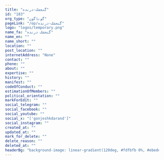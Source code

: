```yaml
---
title: "گنجشک-درنده"
id: "183"
org_type: "گوناگون"
pageLink: "/op/گنجشک-درنده"
logo: "logos/temporary.png"
name_fa: "گنجشک درنده"
name_en: ""
name_short: ""
location: ""
post_location: ""
internetAddress: "None"
contact: ""
phone: ""
about: ""
expertise: ""
history: ""
manifest: ""
codeOfConduct: ""
estimationOfMembers: ""
political_orientation: ""
markForEdit: ""
social_telegram: ""
social_facebook: ""
social_youtube: ""
social_x: "['gonjeshkdarand']"
social_instagram: ""
created_at: ""
updated_at: ""
mark_for_delete: ""
delete_reason: ""
deleted_at: ""
headerBg: "background-image: linear-gradient(120deg, #fdfbfb 0%, #ebedee 100%);"
---
```



